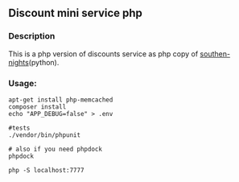 ## Discount mini service php
### Description
This is a php version of discounts service as php copy of <a href="https://github.com/IternalWatchman/southen-nights">southen-nights</a>(python).
### Usage:
```
apt-get install php-memcached
composer install
echo "APP_DEBUG=false" > .env

#tests
./vendor/bin/phpunit

# also if you need phpdock
phpdock

php -S localhost:7777
